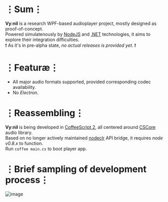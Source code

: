 # ⋮Sum⋮
__Vy:nil__ is a research WPF-based audioplayer project, mostly designed as proof-of-concept.  
Powered simulatenously by [NodeJS](https://nodejs.org/en/) and [.NET](https://www.microsoft.com/net) technologies, it aims to explore their integration difficulties.  
❗ As it's in pre-alpha state, _no actual releases is provided yet_. ❗

# ⋮Featuræ⋮
* All major audio formats supported, provided corresponding codec availability.
* No _Electron_.

# ⋮Reassembling⋮
__Vy:nil__ is being developed in [CoffeeScript 2](http://cofeescript.org/v2/), all centered around [CSCore](https://github.com/filoe/cscore) audio library.  
Based on no longer actively maintained [nodeclr](https://www.npmjs.com/package/clr) API bridge, it requires _node v0.8.x_ to function.  
Run `coffee main.cs` to boot player app.

# ⋮Brief sampling of development process⋮
![image](https://user-images.githubusercontent.com/8768470/46826169-fe9c0f00-cd9d-11e8-9af5-326e7a124a01.png)
